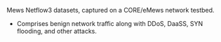 Mews Netflow3 datasets, captured on a CORE/eMews network testbed.
- Comprises benign network traffic along with DDoS, DaaSS, SYN flooding, and other attacks.
